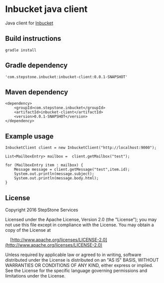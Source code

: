 # Inbucket java client

Java client for [Inbucket](https://github.com/jhillyerd/inbucket)

## Build instructions
```
gradle install
```

## Gradle dependency
```
'com.stepstone.inbucket:inbucket-client:0.0.1-SNAPSHOT'
```

## Maven dependency
```
<dependency>
	<groupId>com.stepstone.inbucket</groupId>
	<artifactId>inbucket-client</artifactId>
	<version>0.0.1-SNAPSHOT</version>
</dependency>	
```


## Example usage

```
InbucketClient client = new InbucketClient("http://localhost:9000");

List<MailboxEntry> mailbox =  client.getMailbox("test");

for (MailboxEntry item : mailbox) {
	Message message = client.getMessage("test",item.id);
	System.out.println(message.subject);
	System.out.println(message.body.html);
}
```

## License
Copyright 2016 StepStone Services
    
Licensed under the Apache License, Version 2.0 (the "License");
you may not use this file except in compliance with the License.
You may obtain a copy of the License at
    
&nbsp;&nbsp;&nbsp;&nbsp;[http://www.apache.org/licenses/LICENSE-2.0](http://www.apache.org/licenses/LICENSE-2.0)
    
Unless required by applicable law or agreed to in writing, software
distributed under the License is distributed on an "AS IS" BASIS,
WITHOUT WARRANTIES OR CONDITIONS OF ANY KIND, either express or implied.
See the License for the specific language governing permissions and
limitations under the License.

